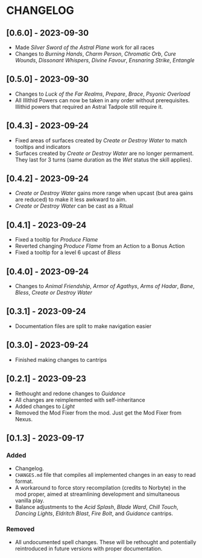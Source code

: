 # CHANGELOG

## \[0.6.0\] - 2023-09-30

+ Made *Silver Sword of the Astral Plane* work for all races
+ Changes to *Burning Hands*, *Charm Person*, *Chromatic Orb*, *Cure Wounds*,
*Dissonant Whispers*, *Divine Favour*, *Ensnaring Strike*, *Entangle*

## \[0.5.0\] - 2023-09-30

+ Changes to *Luck of the Far Realms*, *Prepare*, *Brace*, *Psyonic Overload*
+ All Illithid Powers can now be taken in any order without prerequisites. Illithid
powers that required an Astral Tadpole still require it.

## \[0.4.3\] - 2023-09-24

+ Fixed areas of surfaces created by *Create or Destroy Water* to
match tooltips and indicators
+ Surfaces created by *Create or Destroy Water* are no longer permament.
They last for 3 turns (same duration as the *Wet* status the skill applies).

## \[0.4.2\] - 2023-09-24

+ *Create or Destroy Water* gains more range when upcast
(but area gains are reduced) to make it less awkward to aim.
+ *Create or Destroy Water* can be cast as a Ritual

## \[0.4.1\] - 2023-09-24

+ Fixed a tooltip for *Produce Flame*
+ Reverted changing *Produce Flame* from an Action to a Bonus Action
+ Fixed a tooltip for a level 6 upcast of *Bless*

## \[0.4.0\] - 2023-09-24

+ Changes to *Animal Friendship*, *Armor of Agathys*, *Arms of Hadar*, *Bane*, 
*Bless*, *Create or Destroy Water*

## \[0.3.1\] - 2023-09-24

+ Documentation files are split to make navigation easier

## \[0.3.0\] - 2023-09-24

+ Finished making changes to cantrips

## \[0.2.1\] - 2023-09-23

+ Rethought and redone changes to *Guidance*
+ All changes are reimplemented with self-inheritance
+ Added changes to *Light*
+ Removed the Mod Fixer from the mod. Just get the Mod Fixer from Nexus.

## \[0.1.3\] - 2023-09-17

### Added

- Changelog.
- `CHANGES.md` file that compiles all implemented changes in an easy to
read format.
- A workaround to force story recompilation (credits to Norbyte) in
the mod proper, aimed at streamlining development and simultaneous
vanilla play.
- Balance adjustments to the *Acid Splash*, *Blade Ward*,
*Chill Touch*, *Dancing Lights*, *Eldritch Blast*, *Fire Bolt*,
and *Guidance* cantrips.

### Removed

- All undocumented spell changes. These will be rethought and
potentially reintroduced in future versions with proper
documentation.
